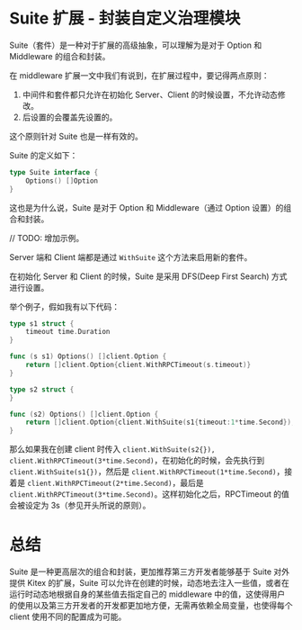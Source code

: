 # Suite 扩展 - 封装自定义治理模块

Suite（套件）是一种对于扩展的高级抽象，可以理解为是对于 Option 和 Middleware 的组合和封装。

在 middleware 扩展一文中我们有说到，在扩展过程中，要记得两点原则：

1. 中间件和套件都只允许在初始化 Server、Client 的时候设置，不允许动态修改。
2. 后设置的会覆盖先设置的。

这个原则针对 Suite 也是一样有效的。

Suite 的定义如下：

```go
type Suite interface {
    Options() []Option
}
```

这也是为什么说，Suite 是对于 Option 和 Middleware（通过 Option 设置）的组合和封装。

// TODO: 增加示例。

Server 端和 Client 端都是通过 `WithSuite` 这个方法来启用新的套件。

在初始化 Server 和 Client 的时候，Suite 是采用 DFS(Deep First Search) 方式进行设置。

举个例子，假如我有以下代码：

```go
type s1 struct {
    timeout time.Duration
}

func (s s1) Options() []client.Option {
    return []client.Option{client.WithRPCTimeout(s.timeout)}
}

type s2 struct {
}

func (s2) Options() []client.Option {
    return []client.Option{client.WithSuite(s1{timeout:1*time.Second}), client.WithRPCTimeout(2*time.Second)}
}
```

那么如果我在创建 client 时传入 `client.WithSuite(s2{}), client.WithRPCTimeout(3*time.Second)`，在初始化的时候，会先执行到 `client.WithSuite(s1{})`，然后是 `client.WithRPCTimeout(1*time.Second)`，接着是 `client.WithRPCTimeout(2*time.Second)`，最后是 `client.WithRPCTimeout(3*time.Second)`。这样初始化之后，RPCTimeout 的值会被设定为 3s（参见开头所说的原则）。

# 总结

Suite 是一种更高层次的组合和封装，更加推荐第三方开发者能够基于 Suite 对外提供 Kitex 的扩展，Suite 可以允许在创建的时候，动态地去注入一些值，或者在运行时动态地根据自身的某些值去指定自己的 middleware 中的值，这使得用户的使用以及第三方开发者的开发都更加地方便，无需再依赖全局变量，也使得每个 client 使用不同的配置成为可能。